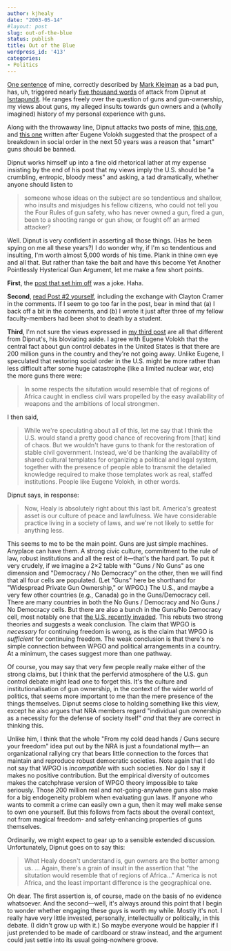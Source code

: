 ```yaml
---
author: kjhealy
date: "2003-05-14"
#layout: post
slug: out-of-the-blue
status: publish
title: Out of the Blue
wordpress_id: '413'
categories:
- Politics
---
```


[One sentence](http://www.kieranhealy.org/blog/archives/000408.html) of mine, correctly described by [Mark Kleiman](http://markarkleiman.blogspot.com/2003_05_01_markarkleiman_archive.html#200258932) as a bad pun, has, uh, triggered nearly [five thousand words](http://isntapundit.com/?date=20030514#dipnut_070657 "isntapundit : The Left Hand of Rightness") of attack from Dipnut at [Isntapundit](http://www.isntapundit.com). He ranges freely over the question of guns and gun-ownership, my views about guns, my alleged insults towards gun owners and a (wholly imagined) history of my personal experience with guns.
 
 Along with the throwaway line, Dipnut attacks two posts of mine, [this one](http://www.kieranhealy.org/blog/archives/000137.html), and [this one](http://www.kieranhealy.org/blog/archives/000310.html) written after Eugene Volokh suggested that the prospect of a breakdown in social order in the next 50 years was a reason that "smart" guns should be banned.

Dipnut works himself up into a fine old rhetorical lather at my expense insisting by the end of his post that my views imply the U.S. should be "a crumbling, entropic, bloody mess" and asking, a tad dramatically, whether anyone should listen to

> someone whose ideas on the subject are so tendentious and shallow, who insults and misjudges his fellow citizens, who could not tell you the Four Rules of gun safety, who has never owned a gun, fired a gun, been to a shooting range or gun show, or fought off an armed attacker?

Well. Dipnut is very confident in asserting all those things. (Has he been spying on me all these years?) I do wonder why, if I'm so tendentious and insulting, I'm worth almost 5,000 words of his time. Plank in thine own eye and all that. But rather than take the bait and have this become Yet Another Pointlessly Hysterical Gun Argument, let me make a few short points.

**First**, the [post that set him off](http://www.kieranhealy.org/blog/archives/000408.html#000408) was a joke. Haha.

**Second**, [read Post \#2 yourself](http://www.kieranhealy.org/blog/archives/000137.html), including the exchange with Clayton Cramer in the comments. If I seem to go too far in the post, bear in mind that (a) I back off a bit in the comments, and (b) I wrote it just after three of my fellow faculty-members had been shot to death by a student.

**Third**, I'm not sure the views expressed in [my third post](http://www.kieranhealy.org/blog/archives/000310.html) are all that different from Dipnut's, his bloviating aside. I agree with Eugene Volokh that the central fact about gun control debates in the United States is that there are 200 million guns in the country and they're not going away. Unlike Eugene, I speculated that restoring social order in the U.S. might be more rather than less difficult after some huge catastrophe (like a limited nuclear war, etc) the more guns there were:

> In some respects the situtation would resemble that of regions of Africa caught in endless civil wars propelled by the easy availability of weapons and the ambitions of local strongmen.

I then said,

> While we're speculating about all of this, let me say that I think the U.S. would stand a pretty good chance of recovering from [that] kind of chaos. But we wouldn't have guns to thank for the restoration of stable civil government. Instead, we'd be thanking the availability of shared cultural templates for organizing a political and legal system, together with the presence of people able to transmit the detailed knowledge required to make those templates work as real, staffed institutions. People like Eugene Volokh, in other words.

Dipnut says, in response:

> Now, Healy is absolutely right about this last bit. America's greatest asset is our culture of peace and lawfulness. We have considerable practice living in a society of laws, and we're not likely to settle for anything less.

This seems to me to be the main point. Guns are just simple machines. Anyplace can have them. A strong civic culture, commitment to the rule of law, robust institutions and all the rest of it—that's the hard part. To put it very crudely, if we imagine a 2×2 table with "Guns / No Guns" as one dimension and "Democracy / No Democracy" on the other, then we will find that all four cells are populated. (Let "Guns" here be shorthand for "Widespread Private Gun Ownership," or WPGO.) The U.S., and maybe a very few other countries (e.g., Canada) go in the Guns/Democracy cell. There are many countries in both the No Guns / Democracy and No Guns / No Democracy cells. But there are also a bunch in the Guns/No Democracy cell, most notably one that [the U.S. recently invaded](http://slate.msn.com/id/2081185). This rebuts two strong theories and suggests a weak conclusion. The claim that WPGO is *necessary* for continuing freedom is wrong, as is the claim that WPGO is *sufficient* for continuing freedom. The weak conclusion is that there's no simple connection between WPGO and political arrangements in a country. At a minimum, the cases suggest more than one pathway.

Of course, you may say that very few people really make either of the strong claims, but I think that the perfervid atmosphere of the U.S. gun control debate might lead one to forget this. It's the culture and institutionalisation of gun ownership, in the context of the wider world of politics, that seems more important to me than the mere presence of the things themselves. Dipnut seems close to holding something like this view, except he also argues that NRA members regard "individual gun ownership as a necessity for the defense of society itself" *and* that they are correct in thinking this.

Unlike him, I think that the whole "From my cold dead hands / Guns secure your freedom" idea put out by the NRA is just a foundational myth— an organizational rallying cry that bears little connection to the forces that maintain and reproduce robust democratic societies. Note again that I do not say that WPGO is *incompatible* with such societies. Nor do I say it makes no positive contribution. But the empirical diversity of outcomes makes the catchphrase version of WPGO theory impossible to take seriously. Those 200 million real and not-going-anywhere guns also make for a big endogeneity problem when evaluating gun laws. If anyone who wants to commit a crime can easily own a gun, then it may well make sense to own one yourself. But this follows from facts about the overall context, not from magical freedom- and safety-enhancing properties of guns themselves.

Ordinarily, we might expect to gear up to a sensible extended discussion. Unfortunately, Dipnut goes on to say this:

> What Healy doesn't understand is, gun owners are the better among us. ... Again, there's a grain of insult in the assertion that "the situtation would resemble that of regions of Africa…" America is not Africa, and the least important difference is the geographical one.

Oh dear. The first assertion is, of course, made on the basis of no evidence whatsoever. And the second—well, it's always around this point that I begin to wonder whether engaging these guys is worth my while. Mostly it's not. I really have very little invested, personally, intellectually or politically, in this debate. (I didn't grow up with it.) So maybe everyone would be happier if I just pretended to be made of cardboard or straw instead, and the argument could just settle into its usual going-nowhere groove.

